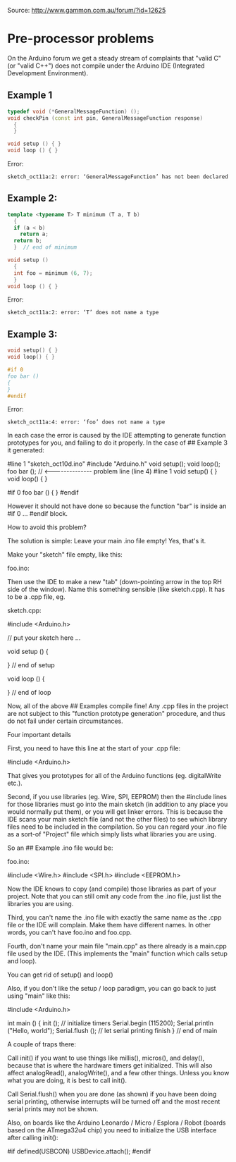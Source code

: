 
Source: http://www.gammon.com.au/forum/?id=12625

# Pre-processor problems

On the Arduino forum we get a steady stream of complaints that "valid C" (or "valid C++") does not compile under the Arduino IDE (Integrated Development Environment).

## Example 1
```cpp
typedef void (*GeneralMessageFunction) ();
void checkPin (const int pin, GeneralMessageFunction response)
  {
  } 

void setup () { }
void loop () { }
```

Error:

```
sketch_oct11a:2: error: ‘GeneralMessageFunction’ has not been declared
```

## Example 2:
```cpp
template <typename T> T minimum (T a, T b) 
  {
  if (a < b)
    return a;
  return b;
  }  // end of minimum

void setup () 
  { 
  int foo = minimum (6, 7);
  }
void loop () { }
```

Error:

```
sketch_oct11a:2: error: ‘T’ does not name a type
```


## Example 3:

```cpp
void setup() { }
void loop() { }

#if 0
foo bar ()
{
}
#endif 
```

Error:

```
sketch_oct11a:4: error: ‘foo’ does not name a type
```



In each case the error is caused by the IDE attempting to generate function prototypes for you, and failing to do it properly. In the case of ## Example 3 it generated:


#line 1 "sketch_oct10d.ino"
#include "Arduino.h"
void setup();
void loop();
foo bar ();     // <-------------- problem line (line 4)
#line 1
void setup() { }
void loop() { }

#if 0
foo bar ()
{
}
#endif


However it should not have done so because the function "bar" is inside an #if 0 ... #endif block.

How to avoid this problem?


The solution is simple: Leave your main .ino file empty! Yes, that's it.

Make your "sketch" file empty, like this:

foo.ino:





Then use the IDE to make a new "tab" (down-pointing arrow in the top RH side of the window). Name this something sensible (like sketch.cpp). It has to be a .cpp file, eg.

sketch.cpp:


#include <Arduino.h>

// put your sketch here ...

void setup ()
  {

  }  // end of setup

void loop ()
  {

  }  // end of loop



Now, all of the above ## Examples compile fine! Any .cpp files in the project are not subject to this "function prototype generation" procedure, and thus do not fail under certain circumstances.

Four important details


First, you need to have this line at the start of your .cpp file:


#include <Arduino.h>


That gives you prototypes for all of the Arduino functions (eg. digitalWrite etc.).

Second, if you use libraries (eg. Wire, SPI, EEPROM) then the #include lines for those libraries must go into the main sketch (in addition to any place you would normally put them), or you will get linker errors. This is because the IDE scans your main sketch file (and not the other files) to see which library files need to be included in the compilation. So you can regard your .ino file as a sort-of "Project" file which simply lists what libraries you are using.

So an ## Example .ino file would be:

foo.ino:


#include <Wire.h>
#include <SPI.h>
#include <EEPROM.h>


Now the IDE knows to copy (and compile) those libraries as part of your project. Note that you can still omit any code from the .ino file, just list the libraries you are using.

Third, you can't name the .ino file with exactly the same name as the .cpp file or the IDE will complain. Make them have different names. In other words, you can't have foo.ino and foo.cpp.

Fourth, don't name your main file "main.cpp" as there already is a main.cpp file used by the IDE. (This implements the "main" function which calls setup and loop).


You can get rid of setup() and loop()


Also, if you don't like the setup / loop paradigm, you can go back to just using "main" like this:


#include <Arduino.h>

int main ()
  {
  init ();  // initialize timers
  Serial.begin (115200);
  Serial.println ("Hello, world");
  Serial.flush (); // let serial printing finish
  }  // end of main


A couple of traps there:


Call init() if you want to use things like millis(), micros(), and delay(), because that is where the hardware timers get initialized. This will also affect analogRead(), analogWrite(), and a few other things. Unless you know what you are doing, it is best to call init().

Call Serial.flush() when you are done (as shown) if you have been doing serial printing, otherwise interrupts will be turned off and the most recent serial prints may not be shown.


Also, on boards like the Arduino Leonardo / Micro / Esplora / Robot (boards based on the ATmega32u4 chip) you need to initialize the USB interface after calling init():


#if defined(USBCON)
	USBDevice.attach();
#endif